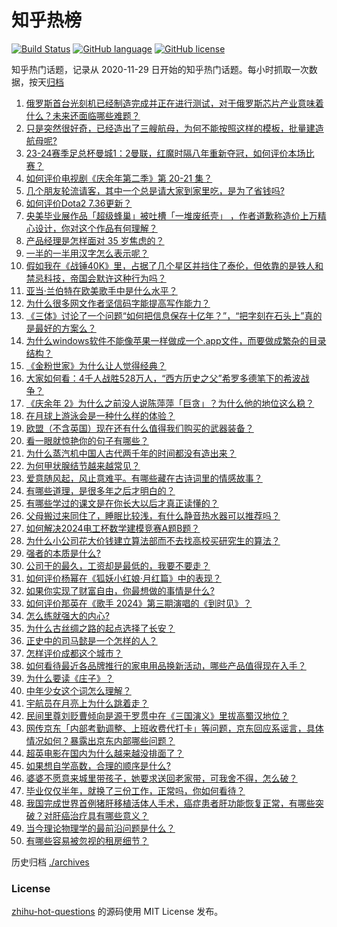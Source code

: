 # 知乎热榜
[![Build Status](https://github.com/ToWeLong/zhihu-hot-questions/workflows/CI/badge.svg)](https://github.com/ToWeLong/zhihu-hot-questions/actions)
[![GitHub language](https://img.shields.io/badge/language-golang-orange.svg)](https://golang.org/)
[![GitHub license](https://img.shields.io/github/license/ToWeLong/zhihu-hot-questions)](https://github.com/ToWeLong/zhihu-hot-questions/blob/main/LICENSE)

知乎热门话题，记录从 2020-11-29 日开始的知乎热门话题。每小时抓取一次数据，按天[归档](./archives)

<!-- BEGIN -->

1. [俄罗斯首台光刻机已经制造完成并正在进行测试，对于俄罗斯芯片产业意味着什么？未来还面临哪些难题？](https://www.zhihu.com/question/657130667)
1. [只是突然很好奇，已经造出了三艘航母，为何不能按照这样的模板，批量建造航母呢?](https://www.zhihu.com/question/656695027)
1. [23-24赛季足总杯曼城1：2曼联，红魔时隔八年重新夺冠，如何评价本场比赛？](https://www.zhihu.com/question/657171582)
1. [如何评价电视剧《庆余年第二季》第 20-21 集？](https://www.zhihu.com/question/657138846)
1. [几个朋友轮流请客，其中一个总是请大家到家里吃，是为了省钱吗?](https://www.zhihu.com/question/655610517)
1. [如何评价Dota2 7.36更新？](https://www.zhihu.com/question/656893462)
1. [央美毕业展作品「超级蜂巢」被吐槽「一堆废纸壳」 ，作者道歉称造价上万精心设计，你对这个作品有何理解？](https://www.zhihu.com/question/657035134)
1. [产品经理是怎样面对 35 岁焦虑的？](https://www.zhihu.com/question/656961917)
1. [一半的一半用汉字怎么表示呢？](https://www.zhihu.com/question/655382541)
1. [假如我在《战锤40K》里，占据了几个星区并挡住了泰伦，但依靠的是铁人和禁忌科技，帝国会默许这种行为吗？](https://www.zhihu.com/question/656920716)
1. [亚当·兰伯特在欧美歌手中是什么水平？](https://www.zhihu.com/question/656805753)
1. [为什么很多网文作者坚信码字能提高写作能力？](https://www.zhihu.com/question/657019110)
1. [《三体》讨论了一个问题“如何把信息保存十亿年？”，“把字刻在石头上”真的是最好的方案么？](https://www.zhihu.com/question/634653445)
1. [为什么windows软件不能像苹果一样做成一个.app文件，而要做成繁杂的目录结构？](https://www.zhihu.com/question/655956792)
1. [《金粉世家》为什么让人觉得经典？](https://www.zhihu.com/question/278247737)
1. [大家如何看：4千人战胜528万人，“西方历史之父”希罗多德笔下的希波战争？](https://www.zhihu.com/question/657034607)
1. [《庆余年 2》为什么之前没人说陈萍萍「巨贪」？为什么他的地位这么稳？](https://www.zhihu.com/question/656958062)
1. [在月球上游泳会是一种什么样的体验？](https://www.zhihu.com/question/440028850)
1. [欧盟（不含英国）现在还有什么值得我们购买的武器装备？](https://www.zhihu.com/question/657005940)
1. [看一眼就惊艳你的句子有哪些？](https://www.zhihu.com/question/657127361)
1. [为什么蒸汽机中国人古代两千年的时间都没有造出来？](https://www.zhihu.com/question/511779987)
1. [为何甲状腺结节越来越常见？](https://www.zhihu.com/question/656809682)
1. [爱意随风起，风止意难平。有哪些藏在古诗词里的情感故事？](https://www.zhihu.com/question/656959541)
1. [有哪些道理，是很多年之后才明白的？](https://www.zhihu.com/question/24407407)
1. [有哪些学过的课文是在你长大以后才真正读懂的？](https://www.zhihu.com/question/656811070)
1. [父母搬过来同住了，睡眠比较浅，有什么静音热水器可以推荐吗？](https://www.zhihu.com/question/657005774)
1. [如何解决2024电工杯数学建模竞赛A题B题？](https://www.zhihu.com/question/657009283)
1. [为什么小公司花大价钱建立算法部而不去找高校买研究生的算法？](https://www.zhihu.com/question/656703790)
1. [强者的本质是什么?](https://www.zhihu.com/question/622671119)
1. [公司干的最久，工资却是最低的，我要不要走？](https://www.zhihu.com/question/657001575)
1. [如何评价杨幂在《狐妖小红娘·月红篇》中的表现？](https://www.zhihu.com/question/656933729)
1. [如果你实现了财富自由，你最想做的事情是什么?](https://www.zhihu.com/question/656904320)
1. [如何评价那英在《歌手 2024》第三期演唱的《到时见》？](https://www.zhihu.com/question/657039559)
1. [怎么练就强大的内心?](https://www.zhihu.com/question/653764316)
1. [为什么古丝绸之路的起点选择了长安？](https://www.zhihu.com/question/652388022)
1. [正史中的司马懿是一个怎样的人？](https://www.zhihu.com/question/650164682)
1. [怎样评价成都这个城市？](https://www.zhihu.com/question/311873765)
1. [如何看待最近各品牌推行的家电用品换新活动，哪些产品值得现在入手？](https://www.zhihu.com/question/657130764)
1. [为什么要读《庄子》？](https://www.zhihu.com/question/656623083)
1. [中年少女这个词怎么理解？](https://www.zhihu.com/question/629995259)
1. [宇航员在月亮上为什么跳着走？](https://www.zhihu.com/question/575968979)
1. [民间里尊刘贬曹倾向是源于罗贯中在《三国演义》里拔高蜀汉地位？](https://www.zhihu.com/question/656816092)
1. [网传京东「内部考勤调整、上班收费代打卡」等问题，京东回应系谣言，具体情况如何？暴露出京东内部哪些问题？](https://www.zhihu.com/question/657052672)
1. [超英电影在国内为什么越来越没排面了？](https://www.zhihu.com/question/630281533)
1. [如果想自学高数，合理的顺序是什么?](https://www.zhihu.com/question/370623442)
1. [婆婆不愿意来城里带孩子，她要求送回老家带，可我舍不得，怎么破？](https://www.zhihu.com/question/656853813)
1. [毕业仅仅半年，就换了三份工作，正常吗，你如何看待？](https://www.zhihu.com/question/657003701)
1. [我国完成世界首例猪肝移植活体人手术，癌症患者肝功能恢复正常，有哪些突破？对肝癌治疗具有哪些意义？](https://www.zhihu.com/question/657037177)
1. [当今理论物理学的最前沿问题是什么？](https://www.zhihu.com/question/656913705)
1. [有哪些容易被忽视的租房细节？](https://www.zhihu.com/question/657005216)

<!-- END -->

历史归档 [./archives](./archives)


### License
[zhihu-hot-questions](https://github.com/towelong/zhihu-hot-questions) 的源码使用 MIT License 发布。
